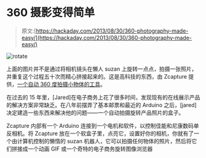 # 360 摄影变得简单

> 原文:[https://hackaday.com/2013/08/30/360-photography-made-easy/](https://hackaday.com/2013/08/30/360-photography-made-easy/)

![rotate](../Images/1980a4df117767e627240b727f8ccd46.png)

上面的图片并不是通过将相机镜头在懒人 suzan 上旋转一点点，拍摄一张照片，并重复这个过程五十次而精心拼接起来的。这是高科技的东西，由 Zcapture 提供，[一个自动 360 度拍摄小物体的工具](http://www.kickstarter.com/projects/jaredbouck/zcapture-open-source-360-product-photography)。

在过去的 15 年里，[Jared]在电子商务上花了很多时间，发现现有的在线展示产品的解决方案非常缺乏。在八年前摆弄了基本邮票和最近的 Arduino 之后，[jared]决定建造一些东西来解决他的问题——一个自动拍摄旋转产品照片的盒子。

Zcapture 内部有一个 Arduino 连接到一个电机和软件，以控制佳能和尼康数码单反相机。将 Zcapture 放在一个软盒子里，点亮它，设置好你的相机，你就有了一个由计算机控制的懒惰的 suzan 机器人，它可以拍摄任何物体的照片，然后将它们拼接成一个动画 GIF 或一个奇特的电子商务旋转图像浏览器
